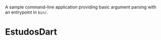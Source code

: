 A sample command-line application providing basic argument parsing with an entrypoint in `bin/`.
# EstudosDart
